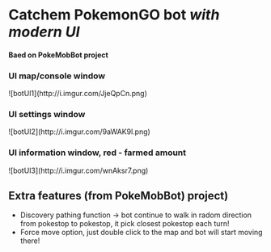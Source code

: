 <h1>Catchem PokemonGO bot <i>with modern UI</i></h1>
<h4>Baed on PokeMobBot project</h4>


<h3>UI map/console window</h3>
![botUI1](http://i.imgur.com/JjeQpCn.png)
<h3>UI settings window</h3>
![botUI2](http://i.imgur.com/9aWAK9l.png)
<h3>UI information window, red - farmed amount</h3>
![botUI3](http://i.imgur.com/wnAksr7.png)

<h2>Extra features (from PokeMobBot) project)</h2>

 - Discovery pathing function -> bot continue to walk in radom direction from pokestop to pokestop, it pick closest pokestop each turn!
 - Force move option, just double click to the map and bot will start moving there!

